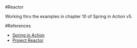 #Reactor

Working thru the examples in chapter 10 of Spring in Action v5. 

#References
* [Spring in Action](https://www.manning.com/books/spring-in-action-fifth-edition)
* [Project Reactor](https://projectreactor.io/)
